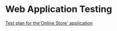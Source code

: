 # Web Application Testing

[Test plan for the'Online Store' application]( https://docs.google.com/spreadsheets/d/1trfQInElG3o3zxMJAGDhIAyGt6hd61yWoQkLTFBIrgE/edit?usp=sharing)
